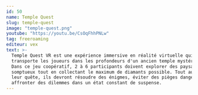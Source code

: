 ```yaml
---
id: 50
name: Temple Quest
slug: temple-quest
image: "temple-quest.png"
youtube: "https://youtu.be/CsOqFhhPNLw"
tag: freeroaming
editeur: vex
text: >-
  Temple Quest VR est une expérience immersive en réalité virtuelle qui
  transporte les joueurs dans les profondeurs d'un ancien temple mystérieux.
  Dans ce jeu coopératif, 2 à 6 participants doivent explorer des paysages
  somptueux tout en collectant le maximum de diamants possible. Tout au long de
  leur quête, ils devront résoudre des énigmes, éviter des pièges dangereux et
  affronter des dilemmes dans un état constant de suspense.
---
```

